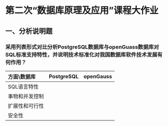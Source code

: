 # 第二次“数据库原理及应用”课程大作业
## 一、分析说明题
### 采用列表形式对比分析PostgreSQL数据库与openGuass数据库对SQL标准支持特性，并说明技术标准化对我国数据库软件技术发展有何作用？
|方面\数据库|PostgreSQL|openGauss|
|:--|:--:|--:|
|SQL语言特性|
|事物和并发控制|
|扩展性和可行性|
|安全性|


<!--stackedit_data:
eyJoaXN0b3J5IjpbMTc5MDA0MDM4NiwtOTIwNDA2NzU5XX0=
-->